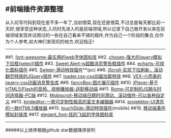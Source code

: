 #前端插件资源整理
---

从入坑写代码到现在差不多一年了,当初很菜,现在还是很菜,不过总是每天都比前一天好,很享受这种状态,入坑时先进入的是前端领域,所以记录下自己做开发以来在前端领域发现并试用过的一些在自己看来不错的插件,作为自己一个阶段的集合,仅作为个人参考,如大神们发现坑的地方,欢迎指正!

---
##1. [font-awesome-最实用的web字体图标库](https://astronautweb.co/snippet/font-awesome/)
##2. [chosen-强大的jquery模拟下拉框(select)插件](http://www.vaikan.com/docs/Chosen/Chosen.htm)
##3. [Sweet Alert-js超酷消息警告框插件](http://www.dglives.com/demo/sweetalert-master/example/)
##4. [echarts-可视化图标插件](http://echarts.baidu.com/echarts2/)
##5. [Swiper-滑动特效插件](http://www.swiper.com.cn/)**(pc)
##6. [iScroll-实现下拉刷新，滚动翻页特效的JQuery插件](http://iscrolljs.com/)
##7. [loader.css-css动画加载特效](https://connoratherton.com/loaders)
##8. [VEX-小而美的jquery-css动画消息警告库](http://github.hubspot.com/vex/docs/welcome/)
##9. [fancyBox-图片展示插件](http://fancyapps.com/fancybox/)
##10. [jPlayer-基于HTML5/Flash的音频、视频播放器-适配移动端](http://www.jplayer.cn/)
##11. [Rome-可定制的JS期与时间选择器-PC端](http://bevacqua.github.io/rome/)
##12. [Mobiscroll-移动端日期时间滑动、滚动插件-可以各种自定义](http://demo.mobiscroll.com/)
##13. [kindeditor-一款可定制性极高的富文本编辑器](https://kindeditor.codeplex.com/)
##14. [projekktor-UI漂亮的一款HTML5播放器](http://www.projekktor.com/)
##15. [touchSlide-滑动特效插件](http://www.superslide2.com/)(mobile)
##16. [移动端事件模拟封装库](https://github.com/chenmnkken/monoevent)
##17. [elegant_font-炫的飞起的字体图标库](http://www.elegantthemes.com/blog/resources/elegant-icon-font/)

---

#####以上排序根据github star数据降序排列




 
